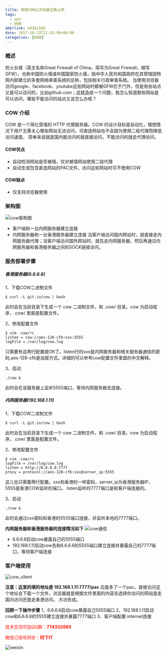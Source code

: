 ```yaml
---
title: 使用COW让浏览器正确上网
tags:
  - vpn
  - 网络
abbrlink: e0301188
date: 2017-10-23T21:35:00+08:00
categories: [网络]
---
```


### 概述
防火长城（英文名称Great Firewall of China，简写为Great Firewall，缩写GFW），也称中国防火墙或中国国家防火墙，指中华人民共和国政府在其管辖因特网内部建立的多套网络审查系统的总称，包括相关行政审查系统。
当使用浏览器访问google、facebook、youtube这些网站时都被GFW拦于门外，但是有些站点又是可以访问的，比如github.com；这就造成一个问题，我怎么知道那些网站是可以访问，哪些不能访问的站点又该怎么办呢？
<!-- more -->

### COW 介绍
COW 是一个简化穿墙的 HTTP 代理服务器。COW 的设计目标是自动化，理想情况下用户无需关心哪些网站无法访问，可直连网站也不会因为使用二级代理而降低访问速度。
简单来说就是国内能访问的就直接访问，不能访问的就走代理访问。

#### COW优点
+ 自动检测网站是否被墙，仅对被墙网站使用二级代理
+ 自动生成包含直连网站的PAC文件，访问这些网站时可不使用COW

#### COW缺点
+ 仅支持浏览器使用

### 架构图
![cow架构图](http://dl-blog.laoxianyu.cn/cow1.png)

+ 客户端和一台内网服务器建立连接
+ 内网服务器和一台香港服务器建立连接
当客户端访问国内网站时，就直接走内网服务器代理；当客户端访问国外网站时，就先走内网服务器，然后再通过内网服务器和香港服务器之间的SOCK链接访问。

### 服务部署步骤

##### 香港服务器(6.6.6.6)
1、下载COW二进制文件

```
$ curl -L git.io/cow | bash
```
此时会在当前目录下生成一个 cow 二进制文件，和 .cow/ 目录。cow 为启动程序，.cow/ 里面是配置文件。

2、修改配置文件

```
$ vim .cow/rc
listen = cow://aes-128-cfb:xxx:5555
logFile = /var/log/cow.log
```

只需要有这两行配置就OK了。listen行的xxx是内网服务器和相关服务器通信的密码,aes-128-cfb是加密方式。详细的可以参考cow配置文件里面的中文解释。

3、启动

```
./cow &
```

此时会在该服务器上监听5555端口，等待内网服务器去连接。

##### 内网服务器(192.168.1.11)
1、下载COW二进制文件

```
$ curl -L git.io/cow | bash
```
此时会在当前目录下生成一个 cow 二进制文件，和 .cow/ 目录。cow 为启动程序，.cow/ 里面是配置文件。

2、修改配置文件

```
$ vim .cow/rc
logFile = /var/log/cow.log
listen = http://0.0.0.0:7777
proxy = protocol://aes-128-cfb:xxx@server_ip:5555
```

这儿也只需要两行配置。xxx和香港的一样密码，server_ip为香港服务器IP，5555是香港COW监听的端口。
listen监听的7777端口是和客户端连接的。

3、启动

```
./cow &
```

此时会通过xxx密码和香港的5555端口连接，并监听本地的7777端口。

__内网服务器和香港服务器的连接情况如下__
![cow通信](http://dl-blog.laoxianyu.cn/cow2.png)

- 6.6.6.6启动cow暴露自己的5555端口
- 192.168.1.11启动cow去和6.6.6.6的5555端口建立连接并暴露自己的7777端口，等待客户端连接


### 客户端使用

![cow_client](http://dl-blog.laoxianyu.cn/cow_client%20.png)

__注意：这里的填的地址是 192.168.1.11:7777/pac__
后面多了一个pac，直接访问这个地址会下载一个文件，浏览器就是根据文件里面的内容去选择你访问的网站是走国内访问还是走香港访问。
大功告成。

__回顾一下操作步骤__
1、6.6.6.6启动cow暴露自己5555端口
2、192.168.1.11启动cow和6.6.6.6的5555建立连接并暴露7777端口
3、客户端配置 internet连接


<font color=#ff1201>技术交流可加QQ群：**774332965**<br></font>

<font color=#ff1201>微信订阅号同步：**时下IT**</font>

![weixin](http://dl-blog.laoxianyu.cn/weixindy.jpg)
